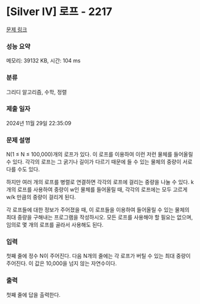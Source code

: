 # [Silver IV] 로프 - 2217 

[문제 링크](https://www.acmicpc.net/problem/2217) 

### 성능 요약

메모리: 39132 KB, 시간: 104 ms

### 분류

그리디 알고리즘, 수학, 정렬

### 제출 일자

2024년 11월 29일 22:35:09

### 문제 설명

<p>N(1 ≤ N ≤ 100,000)개의 로프가 있다. 이 로프를 이용하여 이런 저런 물체를 들어올릴 수 있다. 각각의 로프는 그 굵기나 길이가 다르기 때문에 들 수 있는 물체의 중량이 서로 다를 수도 있다.</p>

<p>하지만 여러 개의 로프를 병렬로 연결하면 각각의 로프에 걸리는 중량을 나눌 수 있다. k개의 로프를 사용하여 중량이 w인 물체를 들어올릴 때, 각각의 로프에는 모두 고르게 w/k 만큼의 중량이 걸리게 된다.</p>

<p>각 로프들에 대한 정보가 주어졌을 때, 이 로프들을 이용하여 들어올릴 수 있는 물체의 최대 중량을 구해내는 프로그램을 작성하시오. 모든 로프를 사용해야 할 필요는 없으며, 임의로 몇 개의 로프를 골라서 사용해도 된다.</p>

### 입력 

 <p>첫째 줄에 정수 N이 주어진다. 다음 N개의 줄에는 각 로프가 버틸 수 있는 최대 중량이 주어진다. 이 값은 10,000을 넘지 않는 자연수이다.</p>

### 출력 

 <p>첫째 줄에 답을 출력한다.</p>

